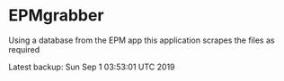 # EPMgrabber
Using a database from the EPM app this application scrapes the files as required


Latest backup: Sun Sep 1 03:53:01 UTC 2019
